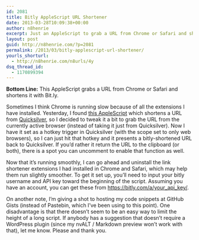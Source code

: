 ```yaml
---
id: 2081
title: Bitly AppleScript URL Shortener
date: 2013-03-28T10:09:38+00:00
author: n8henrie
excerpt: Just an AppleScript to grab a URL from Chrome or Safari and shorten it with Bitly.
layout: post
guid: http://n8henrie.com/?p=2081
permalink: /2013/03/bitly-applescript-url-shortener/
yourls_shorturl:
  - http://n8henrie.com/n8urls/4y
dsq_thread_id:
  - 1170899394
---
```

**Bottom Line:** This AppleScript grabs a URL from Chrome or Safari and shortens it with Bit.ly. <!--more-->

Sometimes I think Chrome is running slow because of all the extensions I have installed. Yesterday, I found <a target="_blank" href="http://qsapp.com/wiki/Shorten_URL_(AppleScript)">this AppleScript</a> which shortens a URL from <a target="_blank" href="http://qsapp.com/" title="Quicksilver Website">Quicksilver</a>, so I decided to tweak it a bit to grab the URL from the currently active browser (instead of taking it just from Quicksilver). Now I have it set as a hotkey trigger in Quicksilver (with the scope set to only web browsers), so I can just hit that hotkey and it presents a bitly-shortened URL back to Quicksilver. If you&#8217;d rather it return the URL to the clipboard (or both), there is a spot you can uncomment to enable that function as well.

Now that it&#8217;s running smoothly, I can go ahead and uninstall the link shortener extensions I had installed in Chrome and Safari, which may help them run slightly smoother. To get it set up, you&#8217;ll need to input your bitly username and API key toward the beginning of the script. Assuming you have an account, you can get these from <a target="_blank" href="https://bitly.com/a/your_api_key/">https://bitly.com/a/your_api_key/</a>.

On another note, I&#8217;m giving a shot to hosting my code snippets at GitHub Gists (instead of Pastebin, which I&#8217;ve been using to this point). One disadvantage is that there doesn&#8217;t seem to be an easy way to limit the height of a long script. If anybody has a suggestion that doesn&#8217;t require a WordPress plugin (since my nvALT / Markdown preview won&#8217;t work with that), let me know. Please and thank you.